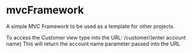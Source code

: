 # mvcFramework

A simple MVC Framework to be used as a template for other projects.

To access the Customer view type into the URL:  /customer/(enter account name)
This will return the account name parameter passed into the URL
